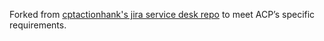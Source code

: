 Forked from [cptactionhank's jira service desk repo](https://github.com/cptactionhank/docker-atlassian-jira-service-desk) to meet ACP’s specific requirements.
